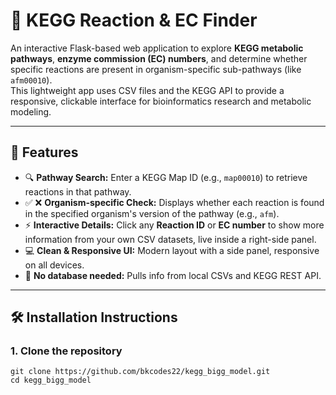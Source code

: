 # 🧬 KEGG Reaction & EC Finder

An interactive Flask-based web application to explore **KEGG metabolic pathways**, **enzyme commission (EC) numbers**, and determine whether specific reactions are present in organism-specific sub-pathways (like `afm00010`).  
This lightweight app uses CSV files and the KEGG API to provide a responsive, clickable interface for bioinformatics research and metabolic modeling.

---

## 🚀 Features

- 🔍 **Pathway Search:** Enter a KEGG Map ID (e.g., `map00010`) to retrieve reactions in that pathway.
- ✅ ❌ **Organism-specific Check:** Displays whether each reaction is found in the specified organism's version of the pathway (e.g., `afm`).
- ⚡ **Interactive Details:** Click any **Reaction ID** or **EC number** to show more information from your own CSV datasets, live inside a right-side panel.
- 💻 **Clean & Responsive UI:** Modern layout with a side panel, responsive on all devices.
- 🧾 **No database needed:** Pulls info from local CSVs and KEGG REST API.

---

## 🛠 Installation Instructions

### 1. Clone the repository

```git clone https://github.com/bkcodes22/kegg_bigg_model.git```<br/>
```cd kegg_bigg_model```

